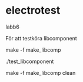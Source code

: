 
# electrotest

labb6


För att testköra libcomponent

make -f make_libcomp

./test_libcomponent

make -f make_libcomp clean

